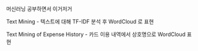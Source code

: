 머신러닝 공부하면서 이거저거

Text Mining - 텍스트에 대해 TF-IDF 분석 후 WordCloud 로 표현

Text Mining of Expense History - 카드 이용 내역에서 상호명으로 WordCloud 표현
